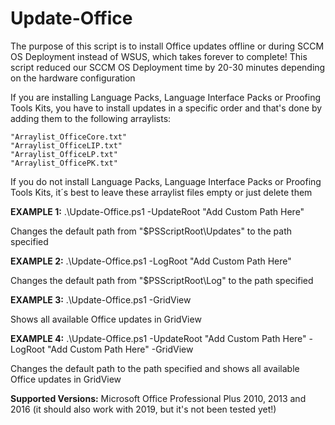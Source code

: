 # Update-Office

The purpose of this script is to install Office updates offline or during SCCM OS Deployment instead of WSUS, which takes forever to complete! This script reduced our SCCM OS Deployment time by 20-30 minutes depending on the hardware configuration

If you are installing Language Packs, Language Interface Packs or Proofing Tools Kits, you have to install updates in a specific order and that's done by adding them to the following arraylists:

	"Arraylist_OfficeCore.txt"
	"Arraylist_OfficeLIP.txt"
	"Arraylist_OfficeLP.txt"
	"Arraylist_OfficePK.txt"
  
If you do not install Language Packs, Language Interface Packs or Proofing Tools Kits, it´s best to leave these arraylist files empty or just delete them

**EXAMPLE 1:** .\Update-Office.ps1 -UpdateRoot "Add Custom Path Here"

Changes the default path from "$PSScriptRoot\Updates\" to the path specified

**EXAMPLE 2:** .\Update-Office.ps1 -LogRoot "Add Custom Path Here"

Changes the default path from "$PSScriptRoot\Log\" to the path specified

**EXAMPLE 3:** .\Update-Office.ps1 -GridView

Shows all available Office updates in GridView

**EXAMPLE 4:** .\Update-Office.ps1 -UpdateRoot "Add Custom Path Here" -LogRoot "Add Custom Path Here" -GridView

Changes the default path to the path specified and shows all available Office updates in GridView

**Supported Versions:** Microsoft Office Professional Plus 2010, 2013 and 2016 (it should also work with 2019, but it's not been tested yet!)
